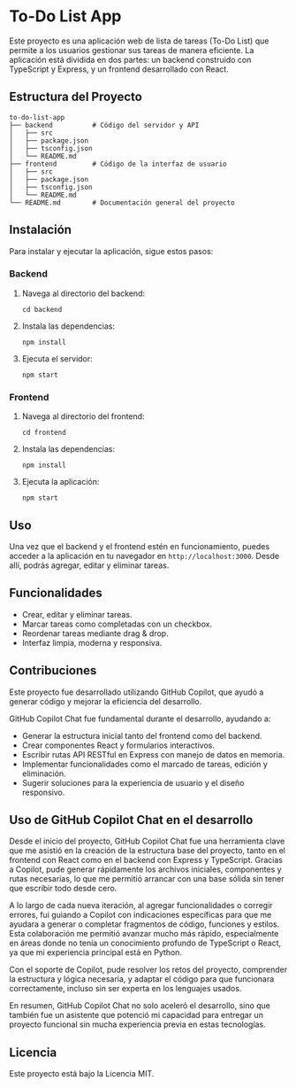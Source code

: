 # To-Do List App

Este proyecto es una aplicación web de lista de tareas (To-Do List) que permite a los usuarios gestionar sus tareas de manera eficiente. La aplicación está dividida en dos partes: un backend construido con TypeScript y Express, y un frontend desarrollado con React.

## Estructura del Proyecto

```
to-do-list-app
├── backend          # Código del servidor y API
│   ├── src
│   ├── package.json
│   ├── tsconfig.json
│   └── README.md
├── frontend         # Código de la interfaz de usuario
│   ├── src
│   ├── package.json
│   ├── tsconfig.json
│   └── README.md
└── README.md        # Documentación general del proyecto
```

## Instalación

Para instalar y ejecutar la aplicación, sigue estos pasos:

### Backend

1. Navega al directorio del backend:
   ```
   cd backend
   ```

2. Instala las dependencias:
   ```
   npm install
   ```

3. Ejecuta el servidor:
   ```
   npm start
   ```

### Frontend

1. Navega al directorio del frontend:
   ```
   cd frontend
   ```

2. Instala las dependencias:
   ```
   npm install
   ```

3. Ejecuta la aplicación:
   ```
   npm start
   ```

## Uso

Una vez que el backend y el frontend estén en funcionamiento, puedes acceder a la aplicación en tu navegador en `http://localhost:3000`. Desde allí, podrás agregar, editar y eliminar tareas.

## Funcionalidades

- Crear, editar y eliminar tareas.
- Marcar tareas como completadas con un checkbox.
- Reordenar tareas mediante drag & drop.
- Interfaz limpia, moderna y responsiva.

## Contribuciones

Este proyecto fue desarrollado utilizando GitHub Copilot, que ayudó a generar código y mejorar la eficiencia del desarrollo.

GitHub Copilot Chat fue fundamental durante el desarrollo, ayudando a:
- Generar la estructura inicial tanto del frontend como del backend.
- Crear componentes React y formularios interactivos.
- Escribir rutas API RESTful en Express con manejo de datos en memoria.
- Implementar funcionalidades como el marcado de tareas, edición y eliminación.
- Sugerir soluciones para la experiencia de usuario y el diseño responsivo.


## Uso de GitHub Copilot Chat en el desarrollo

Desde el inicio del proyecto, GitHub Copilot Chat fue una herramienta clave que me asistió en la creación de la estructura base del proyecto, tanto en el frontend con React como en el backend con Express y TypeScript. Gracias a Copilot, pude generar rápidamente los archivos iniciales, componentes y rutas necesarias, lo que me permitió arrancar con una base sólida sin tener que escribir todo desde cero.

A lo largo de cada nueva iteración, al agregar funcionalidades o corregir errores, fui guiando a Copilot con indicaciones específicas para que me ayudara a generar o completar fragmentos de código, funciones y estilos. Esta colaboración me permitió avanzar mucho más rápido, especialmente en áreas donde no tenía un conocimiento profundo de TypeScript o React, ya que mi experiencia principal está en Python.

Con el soporte de Copilot, pude resolver los retos del proyecto, comprender la estructura y lógica necesaria, y adaptar el código para que funcionara correctamente, incluso sin ser experta en los lenguajes usados.

En resumen, GitHub Copilot Chat no solo aceleró el desarrollo, sino que también fue un asistente que potenció mi capacidad para entregar un proyecto funcional sin mucha experiencia previa en estas tecnologías.


## Licencia

Este proyecto está bajo la Licencia MIT.